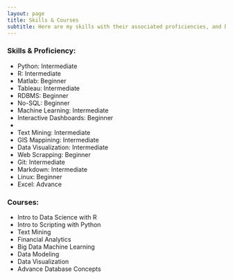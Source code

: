 ```yaml
---
layout: page
title: Skills & Courses
subtitle: Here are my skills with their associated proficiencies, and Data Science courses I've taken 
---
```


### Skills & Proficiency:
* Python: Intermediate
* R: Intermediate
* Matlab: Beginner
* Tableau: Intermediate
* RDBMS: Beginner
* No-SQL: Beginner
* Machine Learning: Intermediate 
* Interactive Dashboards: Beginner
* [Shiny]: Beginner
* Text Mining: Intermediate
* GIS Mappining: Intermediate
* Data Visualization: Intermediate
* Web Scrapping: Beginner
* Git: Intermediate
* Markdown: Intermediate
* Linux: Beginner
* Excel: Advance

### Courses:
* Intro to Data Science with R
* Intro to Scripting with Python
* Text Mining
* Financial Analytics
* Big Data Machine Learning 
* Data Modeling
* Data Visualization
* Advance Database Concepts

[Shiny]:https://glatsa.shinyapps.io/shinyapp/?_ga=2.165228223.1661269042.1590959023-1106921792.1590959023
